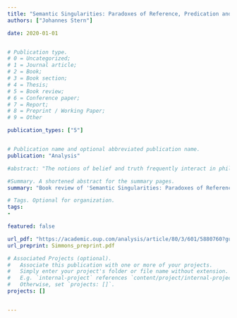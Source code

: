 ```yaml
---
title: "Semantic Singularities: Paradoxes of Reference, Predication and Truth. By Keith Simmons"
authors: ["Johannes Stern"]

date: 2020-01-01


# Publication type.
# 0 = Uncategorized;
# 1 = Journal article;
# 2 = Book;
# 3 = Book section;
# 4 = Thesis;
# 5 = Book review;
# 6 = Conference paper;
# 7 = Report;
# 8 = Preprint / Working Paper;
# 9 = Other

publication_types: ["5"]


# Publication name and optional abbreviated publication name.
publication: "Analysis"

#abstract: "The notions of belief and truth frequently interact in philosophical discourse but, surprisingly, a coherent semantics for such discourse is still wanting. Indeed, a number of puzzles stand in way of a satisfactory semantic account of the notion of truth in doxastic contexts. In this paper we discuss these puzzles and develop a more satisfactory semantic account that combines ideas from contextualist theories of attitude reports and Awareness semantics for non-idealized belief."

#Summary. A shortened abstract for the summary pages.
summary: "Book review of 'Semantic Singularities: Paradoxes of Reference, Predication and Truth' by Keith Simmons"

# Tags. Optional for organization.
tags:
-

featured: false

url_pdf: "https://academic.oup.com/analysis/article/80/3/601/5880760?guestAccessKey=c104d34d-7332-4961-b72f-814cfeb4078f"
url_preprint: Simmons_preprint.pdf

# Associated Projects (optional).
#   Associate this publication with one or more of your projects.
#   Simply enter your project's folder or file name without extension.
#   E.g. `internal-project` references `content/project/internal-project/index.md`.
#   Otherwise, set `projects: []`.
projects: []


---
```

